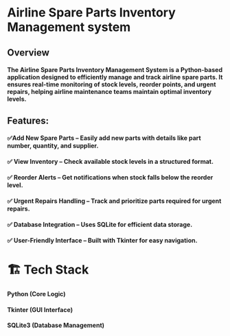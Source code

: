 # Airline Spare Parts Inventory Management system #

## Overview ##
#### The Airline Spare Parts Inventory Management System is a Python-based application designed to efficiently manage and track airline spare parts. It ensures real-time monitoring of stock levels, reorder points, and urgent repairs, helping airline maintenance teams maintain optimal inventory levels.


## Features: ##
#### ✅Add New Spare Parts – Easily add new parts with details like part number, quantity, and supplier.
#### ✅ View Inventory – Check available stock levels in a structured format.
#### ✅ Reorder Alerts – Get notifications when stock falls below the reorder level.
#### ✅ Urgent Repairs Handling – Track and prioritize parts required for urgent repairs.
#### ✅ Database Integration – Uses SQLite for efficient data storage.
#### ✅ User-Friendly Interface – Built with Tkinter for easy navigation.

# 🏗 Tech Stack
#### Python (Core Logic)
#### Tkinter (GUI Interface)
#### SQLite3 (Database Management)